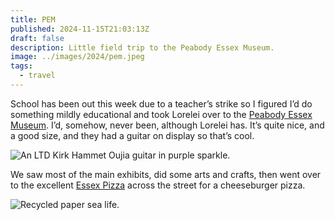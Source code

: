 ```yaml
---
title: PEM
published: 2024-11-15T21:03:13Z
draft: false
description: Little field trip to the Peabody Essex Museum.
image: ../images/2024/pem.jpeg
tags:
  - travel
---
```

School has been out this week due to a teacher’s strike so I figured I’d do something mildly educational and took Lorelei over to the [Peabody Essex Museum](https://www.pem.org). I’d, somehow, never been, although Lorelei has. It’s quite nice, and a good size, and they had a guitar on display so that’s cool.

![An LTD Kirk Hammet Oujia guitar in purple sparkle.](/blog-hero-images/2024/pem_guitar.jpeg)

We saw most of the main exhibits, did some arts and crafts, then went over to the excellent [Essex Pizza](https://essexsnypizza.com) across the street for a cheeseburger pizza.

![Recycled paper sea life.](/blog-hero-images/2024/pem_craft.jpeg)